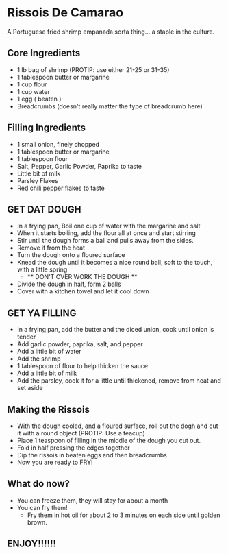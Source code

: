 # Rissois De Camarao
A Portuguese fried shrimp empanada sorta thing...
a staple in the culture.


## Core Ingredients
* 1 lb bag of shrimp (PROTIP: use either 21-25 or 31-35)
* 1 tablespoon butter or margarine
* 1 cup flour 
* 1 cup water
* 1 egg ( beaten )
* Breadcrumbs (doesn't really matter the type of breadcrumb here)

## Filling Ingredients
* 1 small onion, finely chopped
* 1 tablespoon butter or margarine
* 1 tablespoon flour
* Salt, Pepper, Garlic Powder, Paprika to taste
* Little bit of milk
* Parsley Flakes
* Red chili pepper flakes to taste

## GET DAT DOUGH
* In a frying pan, Boil one cup of water with the margarine and salt
* When it starts boiling, add the flour all at once and start stirring
* Stir until the dough forms a ball and pulls away from the sides.
* Remove it from the heat
* Turn the dough onto a floured surface
* Knead the dough until it becomes a nice round ball, soft to the touch, with a little spring
  * ** DON'T OVER WORK THE DOUGH **
* Divide the dough in half, form 2 balls
* Cover with a kitchen towel and let it cool down

## GET YA FILLING
* In a frying pan, add the butter and the diced union, cook until onion is tender
* Add garlic powder, paprika, salt, and pepper
* Add a little bit of water
* Add the shrimp
* 1 tablespoon of flour to help thicken the sauce
* Add a little bit of milk
* Add the parsley, cook it for a little until thickened, remove from heat and set aside

## Making the Rissois
* With the dough cooled, and a floured surface, roll out the dogh and cut it with a round object (PROTIP: Use a teacup)
* Place 1 teaspoon of filling in the middle of the dough you cut out.
* Fold in half pressing the edges together
* Dip the rissois in beaten eggs and then breadcrumbs
* Now you are ready to FRY!

## What do now?
* You can freeze them, they will stay for about a month
* You can fry them!
  * Fry them in hot oil for about 2 to 3 minutes on each side until golden brown.

## ENJOY!!!!!!
